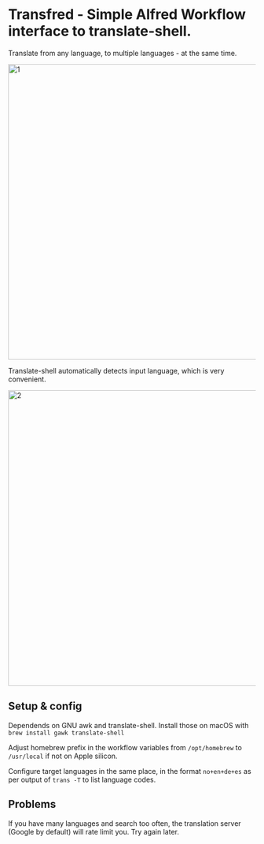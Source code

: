 # Transfred - Simple Alfred Workflow interface to translate-shell.

Translate from any language, to multiple languages - at the same time.

<img width="600" alt="1" src="https://user-images.githubusercontent.com/193781/146220277-c4dbd918-b0a4-4ec0-95a8-bf562cacd17c.png">

Translate-shell automatically detects input language, which is very convenient.

<img width="600" alt="2" src="https://user-images.githubusercontent.com/193781/146220284-1ee07476-188e-4e77-964b-b19819d90e3f.png">

## Setup & config

Dependends on GNU awk and translate-shell.
Install those on macOS with `brew install gawk translate-shell`

Adjust homebrew prefix in the workflow variables from `/opt/homebrew` to `/usr/local` if not on Apple silicon.

Configure target languages in the same place, in the format `no+en+de+es` as per output of `trans -T` to list language codes.

## Problems

If you have many languages and search too often, the translation server (Google by default) will rate limit you. Try again later. 
